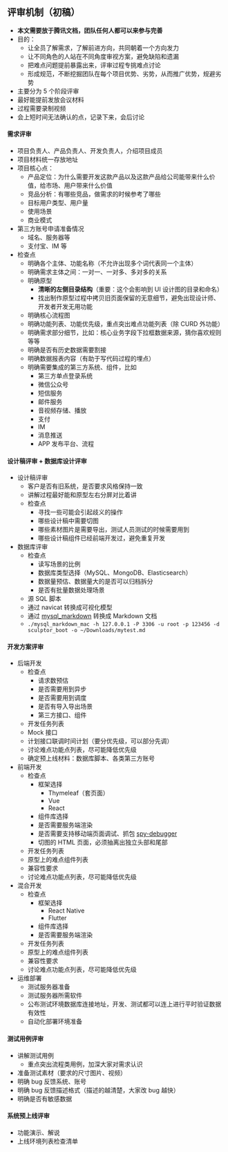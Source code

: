 
## 评审机制（初稿）

- **本文需要放于腾讯文档，团队任何人都可以来参与完善**
- 目的：
    - 让全员了解需求，了解前进方向，共同朝着一个方向发力
    - 让不同角色的人站在不同角度审视方案，避免缺陷和遗漏
    - 把难点问题提前暴露出来，评审过程专挑难点讨论
    - 形成规范，不断挖掘团队在每个项目优势、劣势，从而推广优势，规避劣势
- 主要分为 5 个阶段评审
- 最好能提前发放会议材料
- 过程需要录制视频
- 会上短时间无法确认的点，记录下来，会后讨论


#### 需求评审

- 项目负责人、产品负责人、开发负责人，介绍项目成员
- 项目材料统一存放地址
- 项目核心点：
    - 产品定位：为什么需要开发这款产品以及这款产品给公司能带来什么价值，给市场、用户带来什么价值
    - 竞品分析：有哪些竞品，做需求的时候参考了哪些
    - 目标用户类型、用户量
    - 使用场景
    - 商业模式
- 第三方账号申请准备情况
    - 域名、服务器等
    - 支付宝、IM 等
- 检查点
    - 明确各个主体、功能名称（不允许出现多个词代表同一个主体）
    - 明确需求主体之间：一对一、一对多、多对多的关系
    - 明确原型
        - **清晰的左侧目录结构**（重要：这个会影响到 UI 设计图的目录和命名）
        - 找出制作原型过程中拷贝旧页面保留的无意细节，避免出现设计师、开发者开发无用功能
    - 明确核心流程图
    - 明确功能列表、功能优先级，重点突出难点功能列表（除 CURD 外功能）
    - 明确需求部分细节，比如：核心业务字段下拉框数据来源，猜你喜欢规则等等
    - 明确是否有历史数据需要割接
    - 明确数据报表内容（有助于写代码过程的埋点）
    - 明确需要集成的第三方系统、组件，比如
        - 第三方单点登录系统
        - 微信公众号
        - 短信服务
        - 邮件服务
        - 音视频存储、播放
        - 支付
        - IM
        - 消息推送
        - APP 发布平台、流程

#### 设计稿评审 + 数据库设计评审

- 设计稿评审
    - 客户是否有旧系统，是否要求风格保持一致
    - 讲解过程最好能和原型左右分屏对比着讲
    - 检查点
        - 寻找一些可能会引起歧义的操作
        - 哪些设计稿中需要切图
        - 哪些素材图片是需要导出，测试人员测试的时候需要用到
        - 哪些设计稿组件已经前端开发过，避免重复开发
- 数据库评审
    - 检查点
        - 读写场景的比例
        - 数据库类型选择（MySQL、MongoDB、Elasticsearch）
        - 数据量预估、数据量大的是否可以归档拆分
        - 是否有批量数据处理场景
    - 源 SQL 脚本
    - 通过 navicat 转换成可视化模型
    - 通过 [mysql_markdown](https://github.com/alicfeng/mysql_markdown) 转换成 Markdown 文档
    - `./mysql_markdown_mac -h 127.0.0.1 -P 3306 -u root -p 123456 -d sculptor_boot -o ~/Downloads/mytest.md`

#### 开发方案评审

- 后端开发
    - 检查点
        - 请求数预估
        - 是否需要用到异步
        - 是否需要用到调度
        - 是否有导入导出场景
        - 第三方接口、组件
    - 开发任务列表
    - Mock 接口
    - 计划接口联调时间计划（要分优先级，可以部分先调）
    - 讨论难点功能点列表，尽可能降低优先级
    - 确定预上线材料：数据库脚本、各类第三方账号
- 前端开发
    - 检查点
        - 框架选择
            - Thymeleaf（套页面）
            - Vue
            - React
        - 组件库选择
        - 是否需要服务端渲染
        - 是否需要支持移动端页面调试、抓包 [spy-debugger](https://github.com/wuchangming/spy-debugger)
        - 切图的 HTML 页面，必须抽离出独立头部和尾部
    - 开发任务列表
    - 原型上的难点组件列表
    - 兼容性要求
    - 讨论难点功能点列表，尽可能降低优先级
- 混合开发
    - 检查点
        - 框架选择
            - React Native
            - Flutter
        - 组件库选择
        - 是否需要服务端渲染
    - 开发任务列表
    - 原型上的难点组件列表
    - 兼容性要求
    - 讨论难点功能点列表，尽可能降低优先级
- 运维部署
    - 测试服务器准备
    - 测试服务器所需软件
    - 公布测试环境数据库连接地址，开发、测试都可以连上进行平时验证数据有效性
    - 自动化部署环境准备


#### 测试用例评审

- 讲解测试用例
    - 重点突出流程类用例，加深大家对需求认识
- 准备测试素材（要求的尺寸图片、视频）
- 明确 bug 反馈系统、账号
- 明确 bug 反馈描述格式（描述的越清楚，大家改 bug 越快）
- 明确是否有敏感数据

#### 系统预上线评审

- 功能演示、解说
- 上线环境列表检查清单
